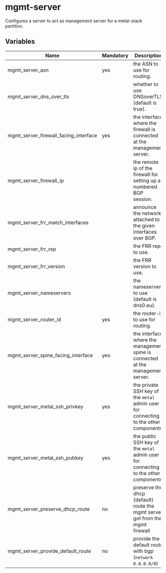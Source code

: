 # mgmt-server

Configures a server to act as management server for a metal-stack partition.

## Variables

| Name                                  | Mandatory | Description                                                                          |
|---------------------------------------|-----------|--------------------------------------------------------------------------------------|
| mgmt_server_asn                       | yes       | the ASN to use for routing.                                                          |
| mgmt_server_dns_over_tls              |           | whether to use DNSoverTLS (default is true).                                         |
| mgmt_server_firewall_facing_interface | yes       | the interface where the firewall is connected at the management server.              |
| mgmt_server_firewall_ip               |           | the remote ip of the firewall for setting up a numbered BGP session.                 |
| mgmt_server_frr_match_interfaces      |           | announce the networks attached to the given interfaces over BGP.                     |
| mgmt_server_frr_rep                   |           | the FRR repo to use.                                                                 |
| mgmt_server_frr_version               |           | the FRR version to use.                                                              |
| mgmt_server_nameservers               |           | the nameservers to use (default is dns0.eu).                                         |
| mgmt_server_router_id                 | yes       | the router-id to use for routing.                                                    |
| mgmt_server_spine_facing_interface    | yes       | the interface where the management spine is connected at the management server.      |
| mgmt_server_metal_ssh_privkey         | yes       | the private SSH key of the `metal` admin user for connecting to the other components |
| mgmt_server_metal_ssh_pubkey          | yes       | the public SSH key of the `metal` admin user for connecting to the other components  |
| mgmt_server_preserve_dhcp_route       | no        | preserve the dhcp (default) route the mgmt server got from the mgmt firewall         |
| mgmt_server_provide_default_route     | no        | provide the default route with bgp (`network 0.0.0.0/0`)                             |
